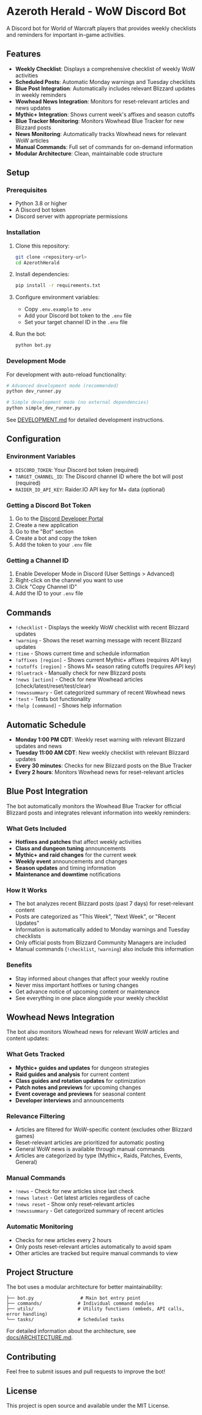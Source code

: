 # Azeroth Herald - WoW Discord Bot

A Discord bot for World of Warcraft players that provides weekly checklists and reminders for important in-game activities.

## Features

- **Weekly Checklist**: Displays a comprehensive checklist of weekly WoW activities
- **Scheduled Posts**: Automatic Monday warnings and Tuesday checklists
- **Blue Post Integration**: Automatically includes relevant Blizzard updates in weekly reminders
- **Wowhead News Integration**: Monitors for reset-relevant articles and news updates
- **Mythic+ Integration**: Shows current week's affixes and season cutoffs
- **Blue Tracker Monitoring**: Monitors Wowhead Blue Tracker for new Blizzard posts
- **News Monitoring**: Automatically tracks Wowhead news for relevant WoW articles
- **Manual Commands**: Full set of commands for on-demand information
- **Modular Architecture**: Clean, maintainable code structure

## Setup

### Prerequisites

- Python 3.8 or higher
- A Discord bot token
- Discord server with appropriate permissions

### Installation

1. Clone this repository:
   ```bash
   git clone <repository-url>
   cd AzerothHerald
   ```

2. Install dependencies:
   ```bash
   pip install -r requirements.txt
   ```

3. Configure environment variables:
   - Copy `.env.example` to `.env`
   - Add your Discord bot token to the `.env` file
   - Set your target channel ID in the `.env` file

4. Run the bot:
   ```bash
   python bot.py
   ```

### Development Mode

For development with auto-reload functionality:

```bash
# Advanced development mode (recommended)
python dev_runner.py

# Simple development mode (no external dependencies)
python simple_dev_runner.py
```

See [DEVELOPMENT.md](DEVELOPMENT.md) for detailed development instructions.

## Configuration

### Environment Variables

- `DISCORD_TOKEN`: Your Discord bot token (required)
- `TARGET_CHANNEL_ID`: The Discord channel ID where the bot will post (required)
- `RAIDER_IO_API_KEY`: Raider.IO API key for M+ data (optional)

### Getting a Discord Bot Token

1. Go to the [Discord Developer Portal](https://discord.com/developers/applications)
2. Create a new application
3. Go to the "Bot" section
4. Create a bot and copy the token
5. Add the token to your `.env` file

### Getting a Channel ID

1. Enable Developer Mode in Discord (User Settings > Advanced)
2. Right-click on the channel you want to use
3. Click "Copy Channel ID"
4. Add the ID to your `.env` file

## Commands

- `!checklist` - Displays the weekly WoW checklist with recent Blizzard updates
- `!warning` - Shows the reset warning message with recent Blizzard updates
- `!time` - Shows current time and schedule information
- `!affixes [region]` - Shows current Mythic+ affixes (requires API key)
- `!cutoffs [region]` - Shows M+ season rating cutoffs (requires API key)
- `!bluetrack` - Manually check for new Blizzard posts
- `!news [action]` - Check for new Wowhead articles (check/latest/reset/test/clear)
- `!newssummary` - Get categorized summary of recent Wowhead news
- `!test` - Tests bot functionality
- `!help [command]` - Shows help information

## Automatic Schedule

- **Monday 1:00 PM CDT**: Weekly reset warning with relevant Blizzard updates and news
- **Tuesday 11:00 AM CDT**: New weekly checklist with relevant Blizzard updates
- **Every 30 minutes**: Checks for new Blizzard posts on the Blue Tracker
- **Every 2 hours**: Monitors Wowhead news for reset-relevant articles

## Blue Post Integration

The bot automatically monitors the Wowhead Blue Tracker for official Blizzard posts and integrates relevant information into weekly reminders:

### What Gets Included
- **Hotfixes and patches** that affect weekly activities
- **Class and dungeon tuning** announcements
- **Mythic+ and raid changes** for the current week
- **Weekly event** announcements and changes
- **Season updates** and timing information
- **Maintenance and downtime** notifications

### How It Works
- The bot analyzes recent Blizzard posts (past 7 days) for reset-relevant content
- Posts are categorized as "This Week", "Next Week", or "Recent Updates"
- Information is automatically added to Monday warnings and Tuesday checklists
- Only official posts from Blizzard Community Managers are included
- Manual commands (`!checklist`, `!warning`) also include this information

### Benefits
- Stay informed about changes that affect your weekly routine
- Never miss important hotfixes or tuning changes
- Get advance notice of upcoming content or maintenance
- See everything in one place alongside your weekly checklist

## Wowhead News Integration

The bot also monitors Wowhead news for relevant WoW articles and content updates:

### What Gets Tracked
- **Mythic+ guides and updates** for dungeon strategies
- **Raid guides and analysis** for current content
- **Class guides and rotation updates** for optimization
- **Patch notes and previews** for upcoming changes
- **Event coverage and previews** for seasonal content
- **Developer interviews** and announcements

### Relevance Filtering
- Articles are filtered for WoW-specific content (excludes other Blizzard games)
- Reset-relevant articles are prioritized for automatic posting
- General WoW news is available through manual commands
- Articles are categorized by type (Mythic+, Raids, Patches, Events, General)

### Manual Commands
- `!news` - Check for new articles since last check
- `!news latest` - Get latest articles regardless of cache
- `!news reset` - Show only reset-relevant articles
- `!newssummary` - Get categorized summary of recent articles

### Automatic Monitoring
- Checks for new articles every 2 hours
- Only posts reset-relevant articles automatically to avoid spam
- Other articles are tracked but require manual commands to view

## Project Structure

The bot uses a modular architecture for better maintainability:

```
├── bot.py                 # Main bot entry point
├── commands/             # Individual command modules
├── utils/                # Utility functions (embeds, API calls, error handling)
└── tasks/                # Scheduled tasks
```

For detailed information about the architecture, see [docs/ARCHITECTURE.md](docs/ARCHITECTURE.md).

## Contributing

Feel free to submit issues and pull requests to improve the bot!

## License

This project is open source and available under the MIT License.
